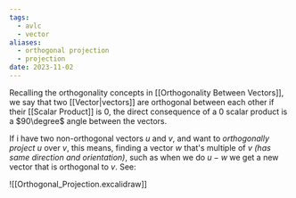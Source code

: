 ```yaml
---
tags:
  - avlc
  - vector
aliases:
  - orthogonal projection
  - projection
date: 2023-11-02
---
```

Recalling the orthogonality concepts in [[Orthogonality Between Vectors]], we say that two [[Vector|vectors]] are orthogonal between each other if their [[Scalar Product]] is $0$, the direct consequence of a $0$ scalar product is a $90\degree$ angle between the vectors.

If i have two non-orthogonal vectors $u$ and $v$, and want to *orthogonally project* $u$ over $v$, this means, finding a vector $w$ that's multiple of $v$ *(has same direction and orientation)*, such as when we do $u - w$ we get a new vector that is orthogonal to $v$. See:

![[Orthogonal_Projection.excalidraw]]

